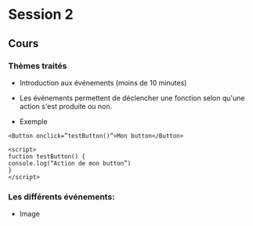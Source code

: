 # Session 2

## Cours

### Thèmes traités
* Introduction aux événements (moins de 10 minutes)

* Les événements permettent de déclencher une fonction selon qu'une action s'est produite ou non.
* Exemple
```
<Button onclick=”testButton()”>Mon button</Button>

<script>
fuction testButton() {
console.log(“Action de mon button”)
}
</script>

```
### Les  différents événements: 
* Image
